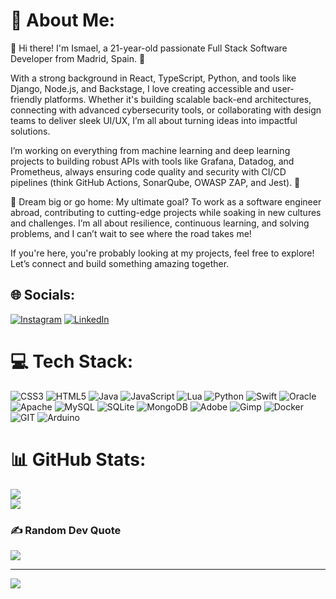# 💫 About Me:
👋 Hi there! I'm Ismael, a 21-year-old passionate Full Stack Software Developer from Madrid, Spain. 🚀

With a strong background in React, TypeScript, Python, and tools like Django, Node.js, and Backstage, I love creating accessible and user-friendly platforms. Whether it's building scalable back-end architectures, connecting with advanced cybersecurity tools, or collaborating with design teams to deliver sleek UI/UX, I’m all about turning ideas into impactful solutions.

I’m working on everything from machine learning and deep learning projects to building robust APIs with tools like Grafana, Datadog, and Prometheus, always ensuring code quality and security with CI/CD pipelines (think GitHub Actions, SonarQube, OWASP ZAP, and Jest). 🌟

💭 Dream big or go home: My ultimate goal? To work as a software engineer abroad, contributing to cutting-edge projects while soaking in new cultures and challenges. I’m all about resilience, continuous learning, and solving problems, and I can’t wait to see where the road takes me!

If you're here, you're probably looking at my projects, feel free to explore! Let’s connect and build something amazing together.


## 🌐 Socials:
[![Instagram](https://img.shields.io/badge/Instagram-%23E4405F.svg?logo=Instagram&logoColor=white)](https://instagram.com/Ismagc_13) [![LinkedIn](https://img.shields.io/badge/LinkedIn-%230077B5.svg?logo=linkedin&logoColor=white)](https://www.linkedin.com/in/ismael-garc%C3%ADa-camarena-454114254/) 

# 💻 Tech Stack:
![CSS3](https://img.shields.io/badge/css3-%231572B6.svg?style=for-the-badge&logo=css3&logoColor=white) ![HTML5](https://img.shields.io/badge/html5-%23E34F26.svg?style=for-the-badge&logo=html5&logoColor=white) ![Java](https://img.shields.io/badge/java-%23ED8B00.svg?style=for-the-badge&logo=openjdk&logoColor=white) ![JavaScript](https://img.shields.io/badge/javascript-%23323330.svg?style=for-the-badge&logo=javascript&logoColor=%23F7DF1E) ![Lua](https://img.shields.io/badge/lua-%232C2D72.svg?style=for-the-badge&logo=lua&logoColor=white) ![Python](https://img.shields.io/badge/python-3670A0?style=for-the-badge&logo=python&logoColor=ffdd54) ![Swift](https://img.shields.io/badge/swift-F54A2A?style=for-the-badge&logo=swift&logoColor=white) ![Oracle](https://img.shields.io/badge/Oracle-F80000?style=for-the-badge&logo=oracle&logoColor=white) ![Apache](https://img.shields.io/badge/apache-%23D42029.svg?style=for-the-badge&logo=apache&logoColor=white) ![MySQL](https://img.shields.io/badge/mysql-%2300000f.svg?style=for-the-badge&logo=mysql&logoColor=white) ![SQLite](https://img.shields.io/badge/sqlite-%2307405e.svg?style=for-the-badge&logo=sqlite&logoColor=white) ![MongoDB](https://img.shields.io/badge/MongoDB-%234ea94b.svg?style=for-the-badge&logo=mongodb&logoColor=white) ![Adobe](https://img.shields.io/badge/adobe-%23FF0000.svg?style=for-the-badge&logo=adobe&logoColor=white) ![Gimp](https://img.shields.io/badge/Gimp-657D8B?style=for-the-badge&logo=gimp&logoColor=FFFFFF) ![Docker](https://img.shields.io/badge/docker-%230db7ed.svg?style=for-the-badge&logo=docker&logoColor=white) ![GIT](https://img.shields.io/badge/Git-fc6d26?style=for-the-badge&logo=git&logoColor=white) ![Arduino](https://img.shields.io/badge/-Arduino-00979D?style=for-the-badge&logo=Arduino&logoColor=white)
# 📊 GitHub Stats:
![](https://github-readme-streak-stats.herokuapp.com/?user=Ismagac&theme=synthwave&hide_border=true)<br/>
![](https://github-readme-stats.vercel.app/api/top-langs/?username=Ismagac&theme=synthwave&hide_border=true&include_all_commits=false&count_private=false&layout=compact)

### ✍️ Random Dev Quote
![](https://quotes-github-readme.vercel.app/api?type=horizontal&theme=tokyonight)

---
[![](https://visitcount.itsvg.in/api?id=Ismagac&icon=2&color=12)](https://visitcount.itsvg.in)

<!-- Proudly created with GPRM ( https://gprm.itsvg.in ) -->
